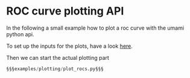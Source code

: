 # ROC curve plotting API
In the following a small example how to plot a roc curve with the umami python api.

To set up the inputs for the plots, have a look [here](./index.md).

Then we can start the actual plotting part

```py
§§§examples/plotting/plot_rocs.py§§§
```